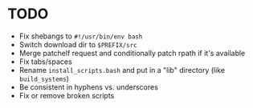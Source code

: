 # TODO

* Fix shebangs to `#!/usr/bin/env bash`
* Switch download dir to `$PREFIX/src`
* Merge patchelf request and conditionally patch rpath if it's available
* Fix tabs/spaces
* Rename `install_scripts.bash` and put in a "lib" directory (like `build_systems`)
* Be consistent in hyphens vs. underscores
* Fix or remove broken scripts
